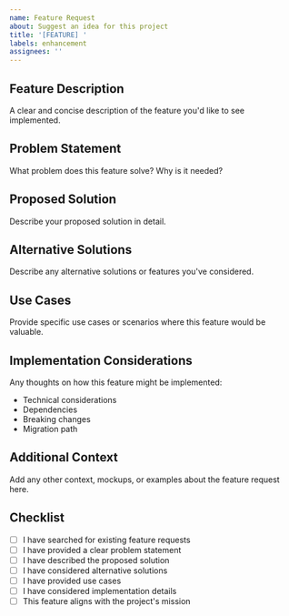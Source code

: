 ```yaml
---
name: Feature Request
about: Suggest an idea for this project
title: '[FEATURE] '
labels: enhancement
assignees: ''
---
```


## Feature Description

A clear and concise description of the feature you'd like to see implemented.

## Problem Statement

What problem does this feature solve? Why is it needed?

## Proposed Solution

Describe your proposed solution in detail.

## Alternative Solutions

Describe any alternative solutions or features you've considered.

## Use Cases

Provide specific use cases or scenarios where this feature would be valuable.

## Implementation Considerations

Any thoughts on how this feature might be implemented:

- Technical considerations
- Dependencies
- Breaking changes
- Migration path

## Additional Context

Add any other context, mockups, or examples about the feature request here.

## Checklist

- [ ] I have searched for existing feature requests
- [ ] I have provided a clear problem statement
- [ ] I have described the proposed solution
- [ ] I have considered alternative solutions
- [ ] I have provided use cases
- [ ] I have considered implementation details
- [ ] This feature aligns with the project's mission
